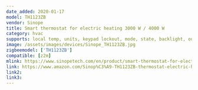 ```yaml
---
date_added: 2020-01-17
model: TH1123ZB
vendor: Sinope
title: Smart thermostat for electric heating 3000 W / 4000 W
category: hvac
supports: local temp, units, keypad lockout, mode, state, backlight, outdoor temp, time, hvac
image: /assets/images/devices/Sinope_TH1123ZB.jpg
zigbeemodel: ['TH1123ZB']
compatible: [z2m]
mlink: https://www.sinopetech.com/en/product/smart-thermostat-for-electric-heating-3000-w-zigbee/
link: https://www.amazon.com/Sinop%C3%A9-TH1123ZB-thermostat-electric-heating/dp/B077XNFQWH
link2: 
link3: 
---
```

